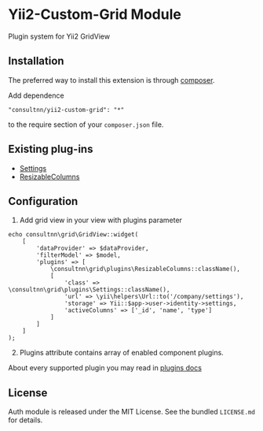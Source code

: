 Yii2-Custom-Grid Module
===========

Plugin system for Yii2 GridView

## Installation

The preferred way to install this extension is through [composer](http://getcomposer.org/download/).

Add dependence

```
"consultnn/yii2-custom-grid": "*"
```

to the require section of your `composer.json` file.
## Existing plug-ins
* [Settings](docs/plugins/resizable-columns.md)
* [ResizableColumns](docs/plugins/settings.md)

## Configuration
1) Add grid view in your view with plugins parameter

```
echo consultnn\grid\GridView::widget(
    [
        'dataProvider' => $dataProvider,
        'filterModel' => $model,
        'plugins' => [
            \consultnn\grid\plugins\ResizableColumns::className(),
            [
                'class' => \consultnn\grid\plugins\Settings::className(),
                'url' => \yii\helpers\Url::to('/company/settings'),
                'storage' => Yii::$app->user->identity->settings,
                'activeColumns' => ['_id', 'name', 'type']
            ]
        ]
    ]
);
```

2) Plugins attribute contains array of enabled component plugins.

About every supported plugin you may read in [plugins docs](docs/plugins/index.md)

## License
Auth module is released under the MIT License. See the bundled `LICENSE.md` for details.
